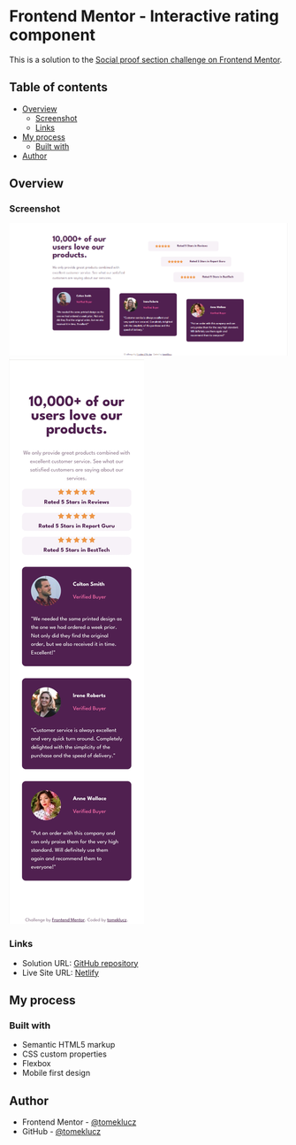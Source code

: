 # Frontend Mentor - Interactive rating component

This is a solution to the [Social proof section challenge on Frontend Mentor](https://www.frontendmentor.io/challenges/social-proof-section-6e0qTv_bA).

## Table of contents

- [Overview](#overview)
  - [Screenshot](#screenshot)
  - [Links](#links)
- [My process](#my-process)
  - [Built with](#built-with)
- [Author](#author)

## Overview

### Screenshot

![](./screenshots/Screenshot-1-desktop.png)
![](./screenshots/Screenshot-2-mobile.jpg)

### Links

- Solution URL: [GitHub repository](https://github.com/tomeklucz/FM-social-proof-section)
- Live Site URL: [Netlify](https://tomeklucz-fm-social-proof-section.netlify.app/)

## My process

### Built with

- Semantic HTML5 markup
- CSS custom properties
- Flexbox
- Mobile first design

## Author

- Frontend Mentor - [@tomeklucz](https://www.frontendmentor.io/profile/tomeklucz)
- GitHub - [@tomeklucz](https://github.com/tomeklucz)
